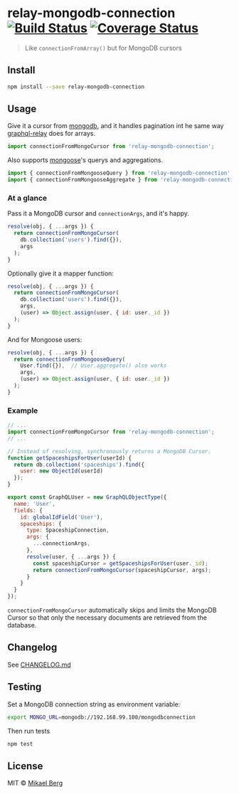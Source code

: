 # relay-mongodb-connection [![Build Status](https://travis-ci.org/mikberg/relay-mongodb-connection.svg?branch=master)](https://travis-ci.org/mikberg/relay-mongodb-connection) [![Coverage Status](https://coveralls.io/repos/mikberg/relay-mongodb-connection/badge.svg?branch=master&service=github)](https://coveralls.io/github/mikberg/relay-mongodb-connection?branch=master)

> Like `connectionFromArray()` but for MongoDB cursors

## Install

```sh
npm install --save relay-mongodb-connection
```

## Usage

Give it a cursor from [mongodb](https://www.npmjs.com/package/mongodb), and it handles pagination int he same way [graphql-relay](https://github.com/graphql/graphql-relay-js/blob/master/src/connection/arrayconnection.js) does for arrays.

```js
import connectionFromMongoCursor from 'relay-mongodb-connection';
```

Also supports [mongoose](http://mongoosejs.com/index.html)'s querys and aggregations.

```js
import { connectionFromMongooseQuery } from 'relay-mongodb-connection';
import { connectionFromMongooseAggregate } from 'relay-mongodb-connection';
```

### At a glance

Pass it a MongoDB cursor and `connectionArgs`, and it's happy.

```js
resolve(obj, { ...args }) {
  return connectionFromMongoCursor(
    db.collection('users').find({}),
    args
  );
}
```

Optionally give it a mapper function:

```js
resolve(obj, { ...args }) {
  return connectionFromMongoCursor(
    db.collection('users').find({}),
    args,
    (user) => Object.assign(user, { id: user._id })
  );
}
```

And for Mongoose users:

```js
resolve(obj, { ...args }) {
  return connectionFromMongooseQuery(
    User.find({}),  // User.aggregate() also works
    args,
    (user) => Object.assign(user, { id: user._id })
  );
}
```
### Example

```js
// ...
import connectionFromMongoCursor from 'relay-mongodb-connection';
// ...

// Instead of resolving, synchronously returns a MongoDB Cursor.
function getSpaceshipsForUser(userId) {
  return db.collection('spaceships').find({
    user: new ObjectId(userId)
  });
}

export const GraphQLUser = new GraphQLObjectType({
  name: 'User',
  fields: {
    id: globalIdField('User'),
    spaceships: {
      type: SpaceshipConnection,
      args: {
        ...connectionArgs,
      },
      resolve(user, { ...args }) {
        const spaceshipCursor = getSpaceshipsForUser(user._id);
        return connectionFromMongoCursor(spaceshipCursor, args);
      }
    }
  }
});
```

`connectionFromMongoCursor` automatically skips and limits the MongoDB Cursor so that only the necessary documents are retrieved from the database.

## Changelog

See [CHANGELOG.md](CHANGELOG.md)

## Testing

Set a MongoDB connection string as environment variable:

```sh
export MONGO_URL=mongodb://192.168.99.100/mongodbconnection
```

Then run tests

```sh
npm test
```

## License

MIT © [Mikael Berg](https://github.com/mikberg)
